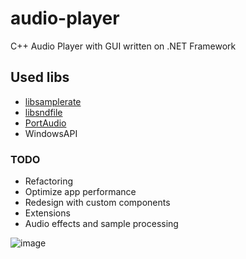 # audio-player
C++ Audio Player with GUI written on .NET Framework

## Used libs
- [libsamplerate](https://github.com/libsndfile/libsamplerate)
- [libsndfile](https://github.com/libsndfile/libsndfile)
- [PortAudio](https://github.com/PortAudio/portaudio)
- WindowsAPI

### TODO
- Refactoring
- Optimize app performance
- Redesign with custom components
- Extensions
- Audio effects and sample processing

![image](https://github.com/DevRadion/audio-player/assets/33360149/df00ff62-b894-4133-abd8-ba9a6ad9b03a)
